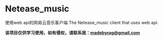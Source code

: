 # Netease_music
使用web api的网易云音乐客户端
The Netease_music client that uses web api.

**该项目仅供学习使用，如有侵权，请联系我：madebyrag@gmail.com**
